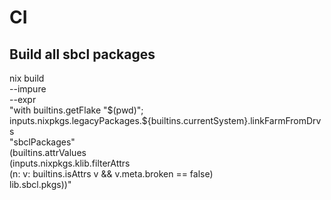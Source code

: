 # CI

## Build all sbcl packages

nix build \
  --impure\
  --expr \
  "with builtins.getFlake \"$(pwd)\"; \
   inputs.nixpkgs.legacyPackages.\${builtins.currentSystem}.linkFarmFromDrvs \
   \"sbclPackages\" \
   (builtins.attrValues \
     (inputs.nixpkgs.klib.filterAttrs \
       (n: v: builtins.isAttrs v && v.meta.broken == false) \
       lib.sbcl.pkgs))"
